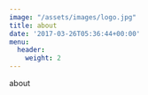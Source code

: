 ```yaml
---
image: "/assets/images/logo.jpg"
title: about
date: '2017-03-26T05:36:44+00:00'
menu:
  header:
    weight: 2
---
```



about